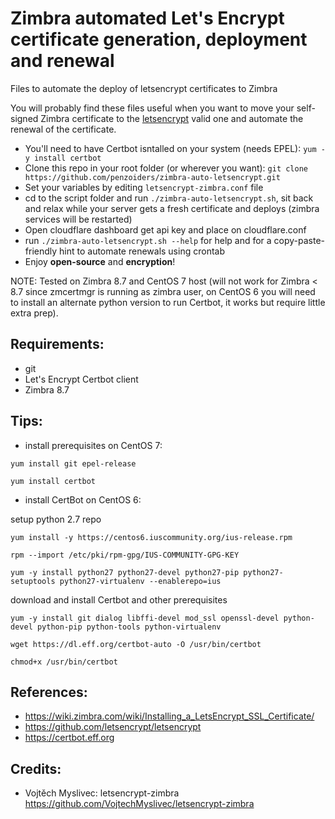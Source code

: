 # Zimbra automated Let's Encrypt certificate generation, deployment and renewal
Files to automate the deploy of letsencrypt certificates to Zimbra

You will probably find these files useful when you want to move your self-signed Zimbra certificate to the [letsencrypt](https://letsencrypt.org/) valid one and automate the renewal of the certificate.

 - You'll need to have Certbot isntalled on your system (needs EPEL): `yum -y install certbot`
 - Clone this repo in your root folder (or wherever you want): `git clone https://github.com/penzoiders/zimbra-auto-letsencrypt.git`
 - Set your variables by editing `letsencrypt-zimbra.conf` file
 - cd to the script folder and run `./zimbra-auto-letsencrypt.sh`, sit back and relax while your server gets a fresh certificate and deploys (zimbra services will be restarted)
 - Open cloudflare dashboard get api key and place on cloudflare.conf
 - run `./zimbra-auto-letsencrypt.sh --help` for help and for a copy-paste-friendly hint to automate renewals using crontab
 - Enjoy **open-source** and **encryption**!

NOTE: Tested on Zimbra 8.7 and CentOS 7 host (will not work for Zimbra < 8.7 since zmcertmgr is running as zimbra user, on CentOS 6 you will need to install an alternate python version to run Certbot, it works but require little extra prep).

## Requirements:
  - git
  - Let's Encrypt Certbot client
  - Zimbra 8.7
  
## Tips:
  - install prerequisites on CentOS 7:
  
  `yum install git epel-release`
  
  `yum install certbot`
  
  - install CertBot on CentOS 6:
  
  setup python 2.7 repo
  
  `yum install -y https://centos6.iuscommunity.org/ius-release.rpm`
  
  `rpm --import /etc/pki/rpm-gpg/IUS-COMMUNITY-GPG-KEY`
  
  `yum -y install python27 python27-devel python27-pip python27-setuptools python27-virtualenv --enablerepo=ius`
  
  download and install Certbot and other prerequisites
  
  `yum -y install git dialog libffi-devel mod_ssl openssl-devel python-devel python-pip python-tools python-virtualenv`
  
  `wget https://dl.eff.org/certbot-auto -O /usr/bin/certbot`
  
  `chmod+x /usr/bin/certbot`
    

## References: 
  - https://wiki.zimbra.com/wiki/Installing_a_LetsEncrypt_SSL_Certificate/
  - https://github.com/letsencrypt/letsencrypt
  - https://certbot.eff.org

## Credits:
  - Vojtěch Myslivec: letsencrypt-zimbra https://github.com/VojtechMyslivec/letsencrypt-zimbra
